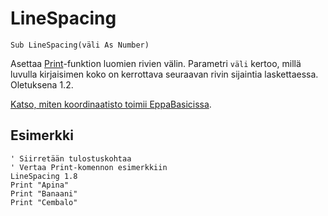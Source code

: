 <!--graphics-->
LineSpacing
=============

```eppabasic
Sub LineSpacing(väli As Number)
```

Asettaa [Print](manual:print)-funktion luomien rivien välin.
Parametri `väli` kertoo, millä luvulla kirjaisimen koko on kerrottava seuraavan rivin sijaintia laskettaessa.
Oletuksena 1.2.

[Katso, miten koordinaatisto toimii EppaBasicissa](manual:/coordinates).

Esimerkki
----------
```eppabasic
' Siirretään tulostuskohtaa
' Vertaa Print-komennon esimerkkiin
LineSpacing 1.8
Print "Apina"
Print "Banaani"
Print "Cembalo"
```
